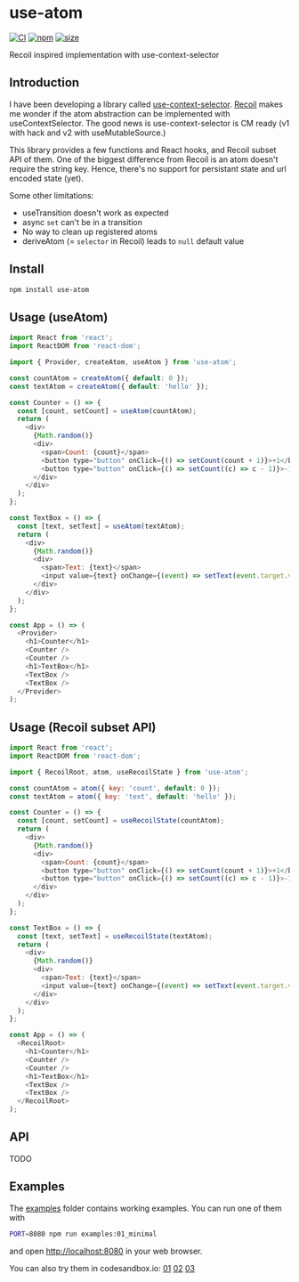 # use-atom

[![CI](https://img.shields.io/github/workflow/status/dai-shi/use-atom/CI)](https://github.com/dai-shi/use-atom/actions?query=workflow%3ACI)
[![npm](https://img.shields.io/npm/v/use-atom)](https://www.npmjs.com/package/use-atom)
[![size](https://img.shields.io/bundlephobia/minzip/use-atom)](https://bundlephobia.com/result?p=use-atom)

Recoil inspired implementation with use-context-selector

## Introduction

I have been developing a library called
[use-context-selector](https://github.com/dai-shi/use-context-selector).
[Recoil](https://recoiljs.org) makes me wonder if the atom abstraction
can be implemented with useContextSelector.
The good news is use-context-selector is CM ready (v1 with hack and
v2 with useMutableSource.)

This library provides a few functions and React hooks,
and Recoil subset API of them.
One of the biggest difference from Recoil is
an atom doesn't require the string key.
Hence, there's no support for persistant state
and url encoded state (yet).

Some other limitations:
- useTransition doesn't work as expected
- async `set` can't be in a transition
- No way to clean up registered atoms
- deriveAtom (= `selector` in Recoil) leads to `null` default value

## Install

```bash
npm install use-atom
```

## Usage (useAtom)

```javascript
import React from 'react';
import ReactDOM from 'react-dom';

import { Provider, createAtom, useAtom } from 'use-atom';

const countAtom = createAtom({ default: 0 });
const textAtom = createAtom({ default: 'hello' });

const Counter = () => {
  const [count, setCount] = useAtom(countAtom);
  return (
    <div>
      {Math.random()}
      <div>
        <span>Count: {count}</span>
        <button type="button" onClick={() => setCount(count + 1)}>+1</button>
        <button type="button" onClick={() => setCount((c) => c - 1)}>-1</button>
      </div>
    </div>
  );
};

const TextBox = () => {
  const [text, setText] = useAtom(textAtom);
  return (
    <div>
      {Math.random()}
      <div>
        <span>Text: {text}</span>
        <input value={text} onChange={(event) => setText(event.target.value)} />
      </div>
    </div>
  );
};

const App = () => (
  <Provider>
    <h1>Counter</h1>
    <Counter />
    <Counter />
    <h1>TextBox</h1>
    <TextBox />
    <TextBox />
  </Provider>
);
```

## Usage (Recoil subset API)

```javascript
import React from 'react';
import ReactDOM from 'react-dom';

import { RecoilRoot, atom, useRecoilState } from 'use-atom';

const countAtom = atom({ key: 'count', default: 0 });
const textAtom = atom({ key: 'text', default: 'hello' });

const Counter = () => {
  const [count, setCount] = useRecoilState(countAtom);
  return (
    <div>
      {Math.random()}
      <div>
        <span>Count: {count}</span>
        <button type="button" onClick={() => setCount(count + 1)}>+1</button>
        <button type="button" onClick={() => setCount((c) => c - 1)}>-1</button>
      </div>
    </div>
  );
};

const TextBox = () => {
  const [text, setText] = useRecoilState(textAtom);
  return (
    <div>
      {Math.random()}
      <div>
        <span>Text: {text}</span>
        <input value={text} onChange={(event) => setText(event.target.value)} />
      </div>
    </div>
  );
};

const App = () => (
  <RecoilRoot>
    <h1>Counter</h1>
    <Counter />
    <Counter />
    <h1>TextBox</h1>
    <TextBox />
    <TextBox />
  </RecoilRoot>
);
```

## API

<!-- Generated by documentation.js. Update this documentation by updating the source code. -->

TODO

## Examples

The [examples](examples) folder contains working examples.
You can run one of them with

```bash
PORT=8080 npm run examples:01_minimal
```

and open <http://localhost:8080> in your web browser.

You can also try them in codesandbox.io:
[01](https://codesandbox.io/s/github/dai-shi/use-atom/tree/master/examples/01_minimal)
[02](https://codesandbox.io/s/github/dai-shi/use-atom/tree/master/examples/02_typescript)
[03](https://codesandbox.io/s/github/dai-shi/use-atom/tree/master/examples/03_async)

